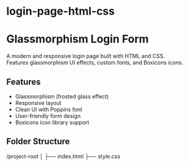 # login-page-html-css
# Glassmorphism Login Form

A modern and responsive login page built with HTML and CSS.  
Features glassmorphism UI effects, custom fonts, and Boxicons icons.

##  Features

- Glassmorphism (frosted glass effect)
- Responsive layout
- Clean UI with Poppins font
- User-friendly form design
- Boxicons icon library support

##  Folder Structure
/project-root
│
├── index.html
├── style.css

